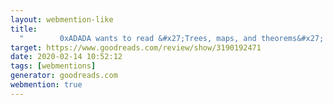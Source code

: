 ```yaml
---
layout: webmention-like
title:
  "        0xADADA wants to read &#x27;Trees, maps, and theorems&#x27;      "
target: https://www.goodreads.com/review/show/3190192471
date: 2020-02-14 10:52:12
tags: [webmentions]
generator: goodreads.com
webmention: true
---
```

